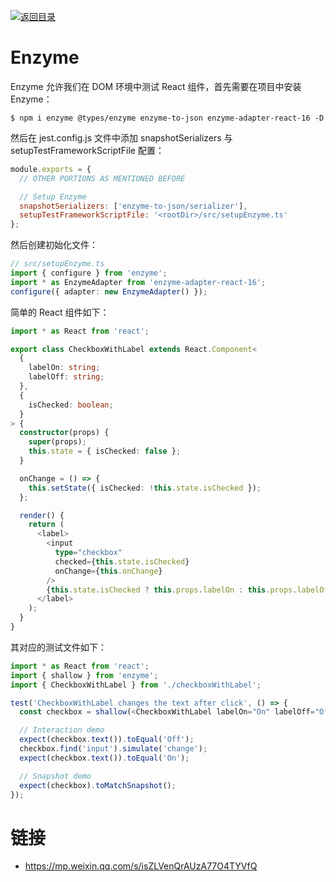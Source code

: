[![返回目录](https://i.postimg.cc/50XLzC7C/image.png)](https://github.com/wx-chevalier/Web-Series)

# Enzyme

Enzyme 允许我们在 DOM 环境中测试 React 组件，首先需要在项目中安装 Enzyme：

```
$ npm i enzyme @types/enzyme enzyme-to-json enzyme-adapter-react-16 -D
```

然后在 jest.config.js 文件中添加 snapshotSerializers 与 setupTestFrameworkScriptFile 配置：

```js
module.exports = {
  // OTHER PORTIONS AS MENTIONED BEFORE

  // Setup Enzyme
  snapshotSerializers: ['enzyme-to-json/serializer'],
  setupTestFrameworkScriptFile: '<rootDir>/src/setupEnzyme.ts'
};
```

然后创建初始化文件：

```ts
// src/setupEnzyme.ts
import { configure } from 'enzyme';
import * as EnzymeAdapter from 'enzyme-adapter-react-16';
configure({ adapter: new EnzymeAdapter() });
```

简单的 React 组件如下：

```ts
import * as React from 'react';

export class CheckboxWithLabel extends React.Component<
  {
    labelOn: string;
    labelOff: string;
  },
  {
    isChecked: boolean;
  }
> {
  constructor(props) {
    super(props);
    this.state = { isChecked: false };
  }

  onChange = () => {
    this.setState({ isChecked: !this.state.isChecked });
  };

  render() {
    return (
      <label>
        <input
          type="checkbox"
          checked={this.state.isChecked}
          onChange={this.onChange}
        />
        {this.state.isChecked ? this.props.labelOn : this.props.labelOff}
      </label>
    );
  }
}
```

其对应的测试文件如下：

```ts
import * as React from 'react';
import { shallow } from 'enzyme';
import { CheckboxWithLabel } from './checkboxWithLabel';

test('CheckboxWithLabel changes the text after click', () => {
  const checkbox = shallow(<CheckboxWithLabel labelOn="On" labelOff="Off" />);

  // Interaction demo
  expect(checkbox.text()).toEqual('Off');
  checkbox.find('input').simulate('change');
  expect(checkbox.text()).toEqual('On');

  // Snapshot demo
  expect(checkbox).toMatchSnapshot();
});
```

# 链接

- https://mp.weixin.qq.com/s/isZLVenQrAUzA77O4TYVfQ
